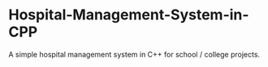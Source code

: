# Hospital-Management-System-in-CPP
A simple hospital management system in C++ for school / college projects.
